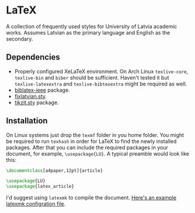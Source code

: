 # LaTeX
A collection of frequently used styles for University of Latvia academic works. Assumes Latvian as the primary
language and English as the secondary.

## Dependencies
* Properly configured XeLaTeX environment. On Arch Linux `texlive-core`, `texlive-bin` and `biber` should be sufficient.
  Haven't tested it but `texlive-latexextra` and `texlive-bibtexextra` might be required as well.
* [biblatex-ieee](https://github.com/josephwright/biblatex-ieee) package.
* [fixlatvian.sty](https://github.com/andreyv/fixlatvian).
* [tikzit.sty](https://github.com/tikzit/tikzit/blob/master/tex/sample/tikzit.sty) package.

## Installation
On Linux systems just drop the `texmf` folder in you home folder. You might be required to run `texhash`
in order for LaTeX to find the newly installed packages. After that you can include the required packages in your
document, for example, `\usepackage{LU}`. A typical preamble would look like this:
```latex
\documentclass[a4paper,12pt]{article}

\usepackage{LU}
\usepackage{latex_article}
```

I'd suggest using `latexmk` to compile the document.
[Here's an example latexmk configration file](https://github.com/rhssk/dotfiles/blob/master/.latexmkrc).
